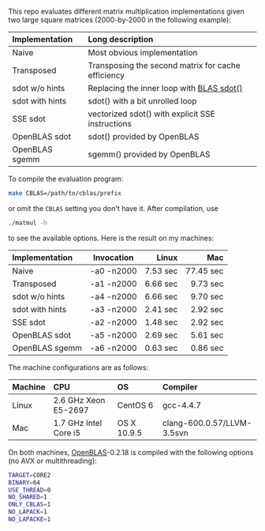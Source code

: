 This repo evaluates different matrix multiplication implementations given two
large square matrices (2000-by-2000 in the following example):

|Implementation |Long description|
|:--------------|:---------------|
|Naive          |Most obvious implementation|
|Transposed     |Transposing the second matrix for cache efficiency|
|sdot w/o hints |Replacing the inner loop with [BLAS sdot()][sdot]|
|sdot with hints|sdot() with a bit unrolled loop|
|SSE sdot       |vectorized sdot() with explicit SSE instructions|
|OpenBLAS sdot  |sdot() provided by OpenBLAS|
|OpenBLAS sgemm |sgemm() provided by OpenBLAS|

To compile the evaluation program:
```sh
make CBLAS=/path/to/cblas/prefix
```
or omit the `CBLAS` setting you don't have it. After compilation, use
```sh
./matmul -h
```
to see the available options. Here is the result on my machines:

|Implementation |Invocation|Linux    |Mac       |
|:--------------|:--------:|--------:|---------:|
|Naive          |-a0 -n2000|7.53 sec |77.45 sec |
|Transposed     |-a1 -n2000|6.66 sec | 9.73 sec |
|sdot w/o hints |-a4 -n2000|6.66 sec | 9.70 sec |
|sdot with hints|-a3 -n2000|2.41 sec | 2.92 sec |
|SSE sdot       |-a2 -n2000|1.48 sec | 2.92 sec |
|OpenBLAS sdot  |-a5 -n2000|2.69 sec | 5.61 sec |
|OpenBLAS sgemm |-a6 -n2000|0.63 sec | 0.86 sec |

The machine configurations are as follows:

|Machine|CPU                  |OS         |Compiler  |
|:------|:--------------------|:----------|:---------|
|Linux  |2.6 GHz Xeon E5-2697 |CentOS 6   |gcc-4.4.7 |
|Mac    |1.7 GHz Intel Core i5|OS X 10.9.5|clang-600.0.57/LLVM-3.5svn|

On both machines, [OpenBLAS][oblas]-0.2.18 is compiled with the following
options (no AVX or multithreading):
```sh
TARGET=CORE2
BINARY=64
USE_THREAD=0
NO_SHARED=1
ONLY_CBLAS=1
NO_LAPACK=1
NO_LAPACKE=1
```

[oblas]: http://www.openblas.net/
[sdot]: http://www.netlib.org/lapack/lug/node145.html
